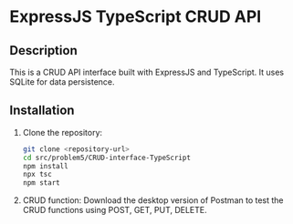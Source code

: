 # ExpressJS TypeScript CRUD API

## Description

This is a CRUD API interface built with ExpressJS and TypeScript. It uses SQLite for data persistence.

## Installation

1. Clone the repository:
   ```bash
   git clone <repository-url>
   cd src/problem5/CRUD-interface-TypeScript
   npm install
   npx tsc
   npm start

2. CRUD function:
    Download the desktop version of Postman to test the CRUD functions using POST, GET, PUT, DELETE.

